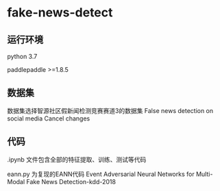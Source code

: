 # fake-news-detect

## 运行环境
python 3.7

paddlepaddle >=1.8.5

## 数据集
数据集选择智源社区假新闻检测竞赛赛道3的数据集  False news detection on social media
Cancel changes
## 代码
.ipynb 文件包含全部的特征提取、训练、测试等代码

eann.py 为复现的EANN代码 Event Adversarial Neural Networks for Multi-Modal Fake News Detection-kdd-2018
